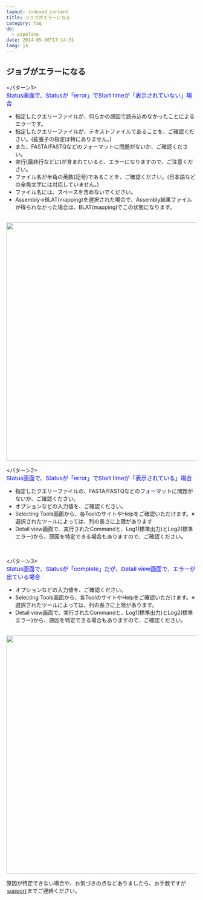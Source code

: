 ```yaml
---
layout: indexed_content
title: ジョブがエラーになる
category: faq
db:
  - pipeline
date: 2014-05-30T17:14:31
lang: ja
---
```


## ジョブがエラーになる

<p>
  &lt;パターン1&gt;<br><span style="font-size: 15px; color:rgb(0,0,255)">Status画面で、Statusが「error」でStart timeが「表示されていない」場合</span>
</p>
<ul>
  <li>指定したクエリーファイルが、何らかの原因で読み込めなかったことによるエラーです。</li>
  <li>指定したクエリーファイルが、<span class="red">テキストファイル</span>であることを、ご確認ください。(拡張子の指定は特にありません。)</li>
  <li>また、FASTA/FASTQなどのフォーマットに問題がないか、ご確認ください。</li>
  <li>空行(最終行などに)が含まれていると、エラーになりますので、ご注意ください。</li>
  <li>ファイル名が半角の英数(記号)であることを、ご確認ください。(日本語などの全角文字には対応していません。)</li>
  <li>ファイル名には、<span class="red">スペースを含めないでください</span>。</li>
  <li><span class="red">Assembly→BLAT(mapping)を選択された場合</span>で、Assembly結果ファイルが得られなかった場合は、BLAT(mapping)でこの状態になります。</li>
</ul><br><a href="{{ site.baseurl }}/assets/images/news/FAQ_2_1.png"><img src="{{ site.baseurl }}/assets/images/news/FAQ_2_1.png" class="alignnone" style="width: 630px;"></a><br>
<p>
  &lt;パターン2&gt;<br><span style="font-size: 15px; color:rgb(0,0,255)">Status画面で、Statusが「error」でStart timeが「表示されている」場合</span>
</p>
<ul>
  <li>指定したクエリーファイルの、FASTA/FASTQなどのフォーマットに問題がないか、ご確認ください。</li>
  <li>オプションなどの入力値を、ご確認ください。</li>
  <li>Selecting Tools画面から、各ToolのサイトやHelpをご確認いただけます。※選択されたツールによっては、列の長さに上限があります</li>
  <li>Detail view画面で、実行されたCommandと、Log1(標準出力)とLog2(標準エラー)から、原因を特定できる場合もありますので、ご確認ください。</li>
</ul><br>
<p>
  &lt;パターン3&gt;<br><span style="font-size: 15px; color:rgb(0,0,255)">Status画面で、Statusが「complete」だが、Detail view画面で、エラーが出ている場合</span></p>
<ul>
  <li>オプションなどの入力値を、ご確認ください。</li>
  <li>Selecting Tools画面から、各ToolのサイトやHelpをご確認いただけます。※選択されたツールによっては、列の長さに上限があります。</li>
  <li>Detail view画面で、実行されたCommandと、Log1(標準出力)とLog2(標準エラー)から、原因を特定できる場合もありますので、ご確認ください。</li>
</ul><br><a href="{{ site.baseurl }}/assets/images/news/FAQ_1_3.png"><img src="{{ site.baseurl }}/assets/images/news/FAQ_1_3.png" class="alignnone" style="width: 630px;"></a><br>
<p>原因が特定できない場合や、お気づきの点などありましたら、お手数ですが<a href="https://sites.google.com/a/g.nig.ac.jp/pipeline_help/home/support" style="text-decoration:underline;background-color:initial;padding-top:2px;padding-right:2px;padding-bottom:2px;padding-left:2px"><span style="font-color: #000000;">support</span></a>までご連絡ください。</p>